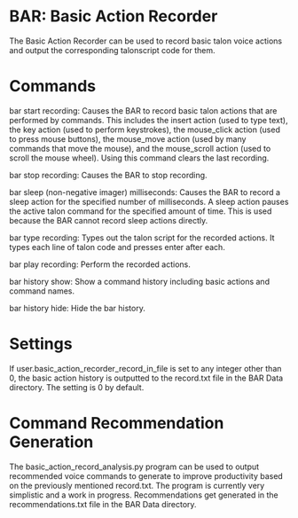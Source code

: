 # BAR: Basic Action Recorder
The Basic Action Recorder can be used to record basic talon voice actions and output the corresponding talonscript code for them.

# Commands
bar start recording: Causes the BAR to record basic talon actions that are performed by commands. This includes the insert action (used to type text), the key action (used to perform keystrokes), the mouse_click action (used to press mouse buttons), the mouse_move action (used by many commands that move the mouse), and the mouse_scroll action (used to scroll the mouse wheel). Using this command clears the last recording.

bar stop recording: Causes the BAR to stop recording.

bar sleep (non-negative imager) milliseconds: Causes the BAR to record a sleep action for the specified number of milliseconds. A sleep action pauses the active talon command for the specified amount of time. This is used because the BAR cannot record sleep actions directly.

bar type recording: Types out the talon script for the recorded actions. It types each line of talon code and presses enter after each. 

bar play recording: Perform the recorded actions.

bar history show: Show a command history including basic actions and command names. 

bar history hide: Hide the bar history. 

# Settings
If user.basic_action_recorder_record_in_file is set to any integer other than 0, the basic action history is outputted to the record.txt file in the BAR Data directory. The setting is 0 by default. 

# Command Recommendation Generation
The basic_action_record_analysis.py program can be used to output recommended voice commands to generate to improve productivity based on the previously mentioned record.txt. The program is currently very simplistic and a work in progress. Recommendations get generated in the recommendations.txt file in the BAR Data directory. 
